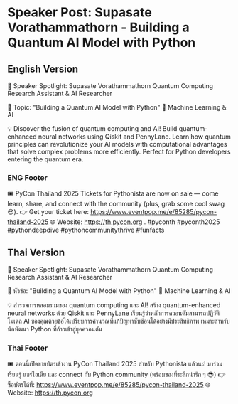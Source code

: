 # Speaker Post: Supasate Vorathammathorn - Building a Quantum AI Model with Python

## English Version

🎤 Speaker Spotlight: Supasate Vorathammathorn
Quantum Computing Research Assistant & AI Researcher

📌 Topic: "Building a Quantum AI Model with Python"
🤖 Machine Learning & AI

💡 Discover the fusion of quantum computing and AI! Build quantum-enhanced neural networks using Qiskit and PennyLane. Learn how quantum principles can revolutionize your AI models with computational advantages that solve complex problems more efficiently. Perfect for Python developers entering the quantum era.


### ENG Footer

🎟️ PyCon Thailand 2025 Tickets for Pythonista are now on sale — come learn, share, and connect with the community (plus, grab some cool swag 😎).
👉 Get your ticket here: https://www.eventpop.me/e/85285/pycon-thailand-2025
🌐 Website: https://th.pycon.org 
.
#pyconth #pyconth2025 #pythondeepdive #pythoncommunitythrive #funfacts

## Thai Version

🎤 Speaker Spotlight: Supasate Vorathammathorn
Quantum Computing Research Assistant & AI Researcher

📌 หัวข้อ: "Building a Quantum AI Model with Python"
🤖 Machine Learning & AI

💡 สำรวจการหลอมรวมของ quantum computing และ AI! สร้าง quantum-enhanced neural networks ด้วย Qiskit และ PennyLane เรียนรู้ว่าหลักการควอนตัมสามารถปฏิวัติโมเดล AI ของคุณด้วยข้อได้เปรียบการคำนวณที่แก้ปัญหาซับซ้อนได้อย่างมีประสิทธิภาพ เหมาะสำหรับนักพัฒนา Python ที่ก้าวเข้าสู่ยุคควอนตัม


### Thai Footer
🎟️ ตอนนี้เปิดขายบัตรเข้างาน PyCon Thailand 2025 สำหรับ Pythonista แล้วนะ!
มาร่วมเรียนรู้ แชร์ไอเดีย และ connect กับ Python community (พร้อมของที่ระลึกน่ารัก ๆ 😎)
👉 ซื้อบัตรได้ที่: https://www.eventpop.me/e/85285/pycon-thailand-2025
🌐 Website: https://th.pycon.org